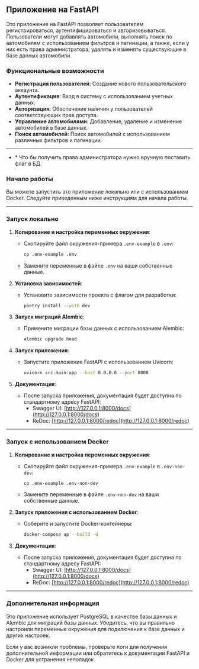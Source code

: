 ## Приложение на FastAPI

Это приложение на FastAPI позволяет пользователям регистрироваться, аутентифицироваться и авторизовываться. Пользователи могут добавлять автомобили, выполнять поиск по автомобилям с использованием фильтров и пагинации, а также, если у них есть права администратора, удалять и изменять существующие в базе данных автомобили.

### Функциональные возможности

- **Регистрация пользователей**: Создание нового пользовательского аккаунта.
- **Аутентификация**: Вход в систему с использованием учетных данных.
- **Авторизация**: Обеспечение наличия у пользователей соответствующих прав доступа.
- **Управление автомобилями**: Добавление, удаление и изменение автомобилей в базе данных.
- **Поиск автомобилей**: Поиск автомобилей с использованием различных фильтров и пагинации.
---

- \* Что бы получить права администратора нужно вручную поставить флаг в БД.
### Начало работы

Вы можете запустить это приложение локально или с использованием Docker. Следуйте приведенным ниже инструкциям для начала работы.

---

### Запуск локально

1. **Копирование и настройка переменных окружения**:
   - Скопируйте файл окружения-примера `.env-example` в `.env`:
     ```bash
     cp .env-example .env
     ```
   - Замените переменные в файле `.env` на ваши собственные данные.

2. **Установка зависимостей**:
   - Установите зависимости проекта с флагом для разработки:
     ```bash
     poetry install --with dev
     ```

3. **Запуск миграций Alembic**:
   - Примените миграции базы данных с использованием Alembic:
     ```bash
     alembic upgrade head
     ```

4. **Запуск приложения**:
   - Запустите приложение FastAPI с использованием Uvicorn:
     ```bash
     uvicorn src.main:app --host 0.0.0.0 --port 8000
     ```

5. **Документация**:
   - После запуска приложения, документация будет доступна по стандартному адресу FastAPI:
     - Swagger UI: [http://127.0.0.1:8000/docs](http://127.0.0.1:8000/docs)
     - ReDoc: [http://127.0.0.1:8000/redoc](http://127.0.0.1:8000/redoc)

---

### Запуск с использованием Docker

1. **Копирование и настройка переменных окружения**:
   - Скопируйте файл окружения-примера `.env-example` в `.env-non-dev`:
     ```bash
     cp .env-example .env-non-dev
     ```
   - Замените переменные в файле `.env-non-dev` на ваши собственные данные.

2. **Запуск приложения с использованием Docker**:
   - Соберите и запустите Docker-контейнеры:
     ```bash
     docker-compose up --build -d
     ```

3. **Документация**:
   - После запуска приложения, документация будет доступна по стандартному адресу FastAPI:
     - Swagger UI: [http://127.0.0.1:8000/docs](http://127.0.0.1:8000/docs)
     - ReDoc: [http://127.0.0.1:8000/redoc](http://127.0.0.1:8000/redoc)

---

### Дополнительная информация

Это приложение использует PostgreSQL в качестве базы данных и Alembic для миграций базы данных. Убедитесь, что вы правильно настроили переменные окружения для подключения к базе данных и других настроек.

Если у вас возникли проблемы, проверьте логи для получения дополнительной информации или обратитесь к документации FastAPI и Docker для устранения неполадок.

